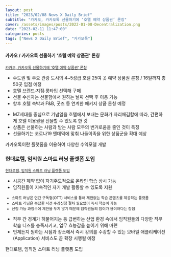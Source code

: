 ```yaml
---
layout: post
title: "2023/02/08 News X Daily Brief"
subtitle: "카카오, 카카오톡 선물하기에 ‘호텔 예약 상품권’ 론칭"
cover: /assets/images/posts/2022-01-08-Decentralization.png
date: "2023-02-11 11:47:00"
categories: posts
tags: ["News X Daily Brief", "카카오톡"]
---
```


<div class="row">
    <div class="col-9">
        <h4>카카오 / 카카오톡 선물하기 '호텔 예약 상품관' 론칭</h4>
        <small><a href="https://www.kakaocorp.com/page/detail/9889">카카오, 카카오톡 선물하기에 '호텔 예약 상품권' 론칭</a></small>
        <ul>
            <li>수도권 및 주요 관광 도시의 4~5성급 호텔 25여 곳 예약 상품권 론칭 / 16일까지 총 50곳 입점 예정</li>
            <li>호텔 브랜드∙지점∙룸타입 선택해 구매</li>
            <li>선물 수신자는 선물함에서 원하는 날짜 선택 후 이용 가능</li>
            <li>향후 호텔 숙박과 F&B, 굿즈 등 연계한 패키지 상품 론칭 예정</li>
        </ul>
        <ul>
            <li>MZ세대를 중심으로 기념일을 호텔에서 보내는 문화가 자리매김함에 따라, 간편하게 호텔 이용권을 선물할 수 있도록 한 것</li>
            <li>상품은 선물하는 사람과 받는 사람 모두의 번거로움을 줄인 것이 특징</li>
            <li>선물하기는 코로나19 엔데믹에 맞춰 나들이족을 위한 상품군을 확대 예상</li>
        </ul>
    </div>
    <div class="col-3">
        <p>
            카카오톡이란 플랫폼을 이용하여 다양한 수익모델 개발
        </p>
    </div>
</div>
<div class="row">
    <div class="col-9">
        <h3>현대로템, 임직원 스마트 러닝 플랫폼 도입</h3>
        <small><a href="https://www.hyundai.co.kr/news/CONT0000000000076263">현대로템, 임직원 스마트 러닝 플랫폼 도입</a></small>
        <ul>
            <li>시공간 제약 없이 자기주도적으로 온라인 학습 상시 가능</li>
            <li>임직원들이 지속적인 자기 개발 활동할 수 있도록 지원</li>
        </ul>
        <small>
            <ul>
                <li>스마트 러닝은 연간 구독형(OTT) 서비스를 통해 제한없는 학습 콘텐츠를 제공하는 플랫폼</li>
                <li>스마트 러닝은 복잡한 사전 수강신청 절차 필요없이 즉시 학습이 가능</li>
                <li>신청 가능 과정수에 제한을 두지 않기 때문에 임직원들의 참여가 용이하다는 장점</li>
            </ul>
        </small>
        <ul>
            <li>직무 간 경계가 허물어지는 등 급변하는 산업 환경 속에서 임직원들의 다양한 직무 학습 니즈를 충족시키고, 업무 효능감을 높이기 위해 마련</li>
            <li>언제든지 원하는 시점과 장소에서 즉시 강의를 수강할 수 있는 모바일 애플리케이션(Application) 서비스도 곧 확장 시행될 예정</li>
        </ul>
    </div>
    <div class="col-3">
        <p>
            현대로템, 임직원 스마트 러닝 플랫폼 도입
        </p>
    </div>
</div>